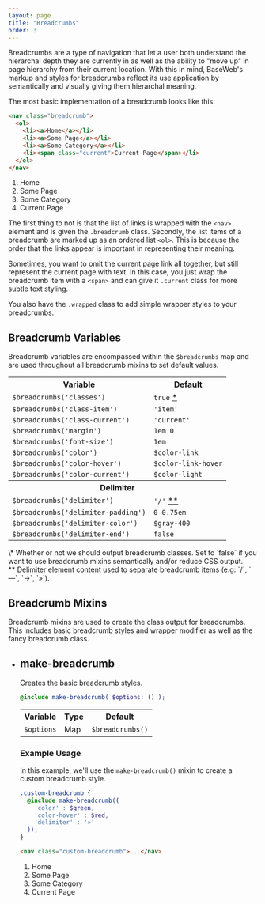```yaml
---
layout: page
title: "Breadcrumbs"
order: 3
---
```


Breadcrumbs are a type of navigation that let a user both understand the hierarchal depth they are currently in as well as the ability to "move up" in page hierarchy from their current location. With this in mind, BaseWeb's markup and styles for breadcrumbs reflect its use application by semantically and visually giving them hierarchal meaning.

The most basic implementation of a breadcrumb looks like this:

```html
<nav class="breadcrumb">
  <ol>
    <li><a>Home</a></li>
    <li><a>Some Page</a></li>
    <li><a>Some Category</a></li>
    <li><span class="current">Current Page</span></li>
  </ol>
</nav>
```

<div class="demo">
  <nav class="breadcrumb">
    <ol>
      <li><a>Home</a></li>
      <li><a>Some Page</a></li>
      <li><a>Some Category</a></li>
      <li><span class="current">Current Page</span></li>
    </ol>
  </nav>
</div>

The first thing to not is that the list of links is wrapped with the `<nav>` element and is given the `.breadcrumb` class. Secondly, the list items of a breadcrumb are marked up as an ordered list `<ol>`. This is because the order that the links appear is important in representing their meaning.

Sometimes, you want to omit the current page link all together, but still represent the current page with text. In this case, you just wrap the breadcrumb item with a `<span>` and can give it `.current` class for more subtle text styling.

You also have the `.wrapped` class to add simple wrapper styles to your breadcrumbs.

<section class="subsection subsection-variables" markdown="1">

# Breadcrumb Variables

Breadcrumb variables are encompassed within the `$breadcrumbs` map and are used throughout all breadcrumb mixins to set default values.

<table class="table table-docs">
  <tr>
    <th>Variable</th>
    <th>Default</th>
  </tr>
  <tr>
    <td><code>$breadcrumbs('classes')</code></td>
    <td><code>true</code> <a href="#var-note-1">*</a></td>
  </tr>
  <tr>
    <td><code>$breadcrumbs('class-item')</code></td>
    <td><code>'item'</code></td>
  </tr>
  <tr>
    <td><code>$breadcrumbs('class-current')</code></td>
    <td><code>'current'</code></td>
  </tr>
  <tr>
    <td><code>$breadcrumbs('margin')</code></td>
    <td><code>1em 0</code></td>
  </tr>
  <tr>
    <td><code>$breadcrumbs('font-size')</code></td>
    <td><code>1em</code></td>
  </tr>
  <tr>
    <td><code>$breadcrumbs('color')</code></td>
    <td><code>$color-link</code></td>
  </tr>
  <tr>
    <td><code>$breadcrumbs('color-hover')</code></td>
    <td><code>$color-link-hover</code></td>
  </tr>
  <tr>
    <td><code>$breadcrumbs('color-current')</code></td>
    <td><code>$color-light</code></td>
  </tr>
  <tr>
    <th colspan="2">Delimiter</th>
  </tr>
  <tr>
    <td><code>$breadcrumbs('delimiter')</code></td>
    <td><code>'/'</code> <a href="#var-note-2">**</a></td>
  </tr>
  <tr>
    <td><code>$breadcrumbs('delimiter-padding')</code></td>
    <td><code>0 0.75em</code></td>
  </tr>
  <tr>
    <td><code>$breadcrumbs('delimiter-color')</code></td>
    <td><code>$gray-400</code></td>
  </tr>
  <tr>
    <td><code>$breadcrumbs('delimiter-end')</code></td>
    <td><code>false</code></td>
  </tr>
</table>

<div class="notice info" id="var-note-1" markdown="1">
\* Whether or not we should output breadcrumb classes. Set to `false` if you want to use breadcrumb mixins semantically and/or reduce CSS output.
</div>

<div class="notice info" id="var-note-2" markdown="1">
** Delimiter element content used to separate breadcrumb items (e.g: `/`, `—`, `→`, `»`).
</div>

</section>

<section class="subsection subsection-mixins" markdown="1">

# Breadcrumb Mixins

Breadcrumb mixins are used to create the class output for breadcrumbs. This includes basic breadcrumb styles and wrapper modifier as well as the fancy breadcrumb class.

<ul class="list list-docs">

<li markdown="1">

## make-breadcrumb

Creates the basic breadcrumb styles.

```scss
@include make-breadcrumb( $options: () );
```

<table class="table table-docs">
  <tr>
    <th>Variable</th>
    <th>Type</th>
    <th>Default</th>
  </tr>
  <tr>
    <td><code>$options</code></td>
    <td>Map</td>
    <td><code>$breadcrumbs()</code></td>
  </tr>
</table>

### Example Usage

In this example, we'll use the `make-breadcrumb()` mixin to create a custom breadcrumb style.

```scss
.custom-breadcrumb {
  @include make-breadcrumb((
    'color' : $green,
    'color-hover' : $red,
    'delimiter' : '»'
  ));
}
```

```html
<nav class="custom-breadcrumb">...</nav>
```

<div class="demo">
  <nav class="custom-breadcrumb">
    <ol>
      <li><a><span>Home</span></a></li>
      <li><a><span>Some Page</span></a></li>
      <li><a><span>Some Category</span></a></li>
      <li><span class="current">Current Page</span></li>
    </ol>
  </nav>
</div>

</li>

</ul>

</section>

